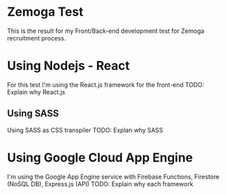 # Zemoga Test
This is the result for my Front/Back-end development test for Zemoga recruitment process. 

# Using Nodejs - React
For this test I'm using the React.js framework for the front-end
TODO: Explain why React.js

## Using SASS
Using SASS as CSS transpiler
TODO: Explan why SASS

# Using Google Cloud App Engine
I'm using the Google App Engine service with Firebase Functions, Firestore (NoSQL DB), Express.js (API)
TODO: Explain why each framework
